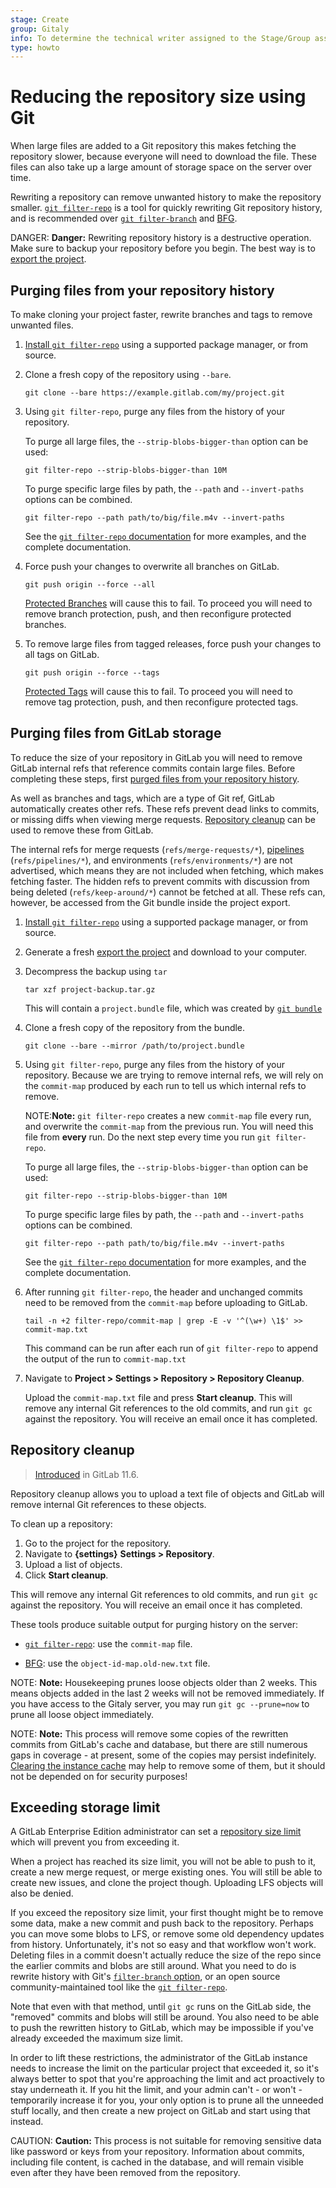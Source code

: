 ```yaml
---
stage: Create
group: Gitaly
info: To determine the technical writer assigned to the Stage/Group associated with this page, see https://about.gitlab.com/handbook/engineering/ux/technical-writing/#designated-technical-writers
type: howto
---
```


# Reducing the repository size using Git

When large files are added to a Git repository this makes fetching the
repository slower, because everyone will need to download the file. These files
can also take up a large amount of storage space on the server over time.

Rewriting a repository can remove unwanted history to make the repository
smaller. [`git filter-repo`](https://github.com/newren/git-filter-repo) is a
tool for quickly rewriting Git repository history, and is recommended over [`git
filter-branch`](https://git-scm.com/docs/git-filter-branch) and
[BFG](https://rtyley.github.io/bfg-repo-cleaner/).

DANGER: **Danger:**
Rewriting repository history is a destructive operation. Make sure to backup
your repository before you begin. The best way is to [export the
project](../settings/import_export.html#exporting-a-project-and-its-data).

## Purging files from your repository history

To make cloning your project faster, rewrite branches and tags to remove
unwanted files.

1. [Install `git
   filter-repo`](https://github.com/newren/git-filter-repo/blob/master/INSTALL.md)
   using a supported package manager, or from source.

1. Clone a fresh copy of the repository using `--bare`.

   ```shell
   git clone --bare https://example.gitlab.com/my/project.git
   ```

1. Using `git filter-repo`, purge any files from the history of your repository.

   To purge all large files, the `--strip-blobs-bigger-than` option can be used:

   ```shell
   git filter-repo --strip-blobs-bigger-than 10M
   ```

   To purge specific large files by path, the `--path` and `--invert-paths`
   options can be combined.

   ```shell
   git filter-repo --path path/to/big/file.m4v --invert-paths
   ```

   See the [`git filter-repo`
   documentation](https://htmlpreview.github.io/?https://github.com/newren/git-filter-repo/blob/docs/html/git-filter-repo.html#EXAMPLES)
   for more examples, and the complete documentation.

1. Force push your changes to overwrite all branches on GitLab.

   ```shell
   git push origin --force --all
   ```

   [Protected Branches](../protected_branches.md) will cause this to fail. To
   proceed you will need to remove branch protection, push, and then
   reconfigure protected branches.

1. To remove large files from tagged releases, force push your changes to all
   tags on GitLab.

   ```shell
   git push origin --force --tags
   ```

   [Protected Tags](../protected_tags.md) will cause this to
   fail. To proceed you will need to remove tag protection, push, and then
   reconfigure protected tags.

## Purging files from GitLab storage

To reduce the size of your repository in GitLab you will need to remove GitLab
internal refs that reference commits contain large files. Before completing
these steps, first [purged files from your repository
history](#purging-files-from-your-repository-history).

As well as branches and tags, which are a type of Git ref, GitLab automatically
creates other refs. These refs prevent dead links to commits, or missing diffs
when viewing merge requests. [Repository cleanup](#repository-cleanup) can be
used to remove these from GitLab.

The internal refs for merge requests (`refs/merge-requests/*`),
[pipelines](../../../ci/pipelines/index.md#troubleshooting-fatal-reference-is-not-a-tree)
(`refs/pipelines/*`), and environments (`refs/environments/*`) are not
advertised, which means they are not included when fetching, which makes
fetching faster. The hidden refs to prevent commits with discussion from being
deleted (`refs/keep-around/*`) cannot be fetched at all. These refs can,
however, be accessed from the Git bundle inside the project export.

1. [Install `git
   filter-repo`](https://github.com/newren/git-filter-repo/blob/master/INSTALL.md)
   using a supported package manager, or from source.

1. Generate a fresh [export the
   project](../settings/import_export.html#exporting-a-project-and-its-data) and
   download to your computer.

1. Decompress the backup using `tar`

   ```shell
   tar xzf project-backup.tar.gz
   ```

   This will contain a `project.bundle` file, which was created by [`git
   bundle`](https://git-scm.com/docs/git-bundle)

1. Clone a fresh copy of the repository from the bundle.

   ```shell
   git clone --bare --mirror /path/to/project.bundle
   ```

1. Using `git filter-repo`, purge any files from the history of your repository.
   Because we are trying to remove internal refs, we will rely on the
   `commit-map` produced by each run to tell us which internal refs to remove.

   NOTE:**Note:**
   `git filter-repo` creates a new `commit-map` file every run, and overwrite the
   `commit-map` from the previous run. You will need this file from **every**
   run. Do the next step every time you run `git filter-repo`.

   To purge all large files, the `--strip-blobs-bigger-than` option can be used:

   ```shell
   git filter-repo --strip-blobs-bigger-than 10M
   ```

   To purge specific large files by path, the `--path` and `--invert-paths`
   options can be combined.

   ```shell
   git filter-repo --path path/to/big/file.m4v --invert-paths
   ```

   See the [`git filter-repo`
   documentation](https://htmlpreview.github.io/?https://github.com/newren/git-filter-repo/blob/docs/html/git-filter-repo.html#EXAMPLES)
   for more examples, and the complete documentation.

1. After running `git filter-repo`, the header and unchanged commits need to be
   removed from the `commit-map` before uploading to GitLab.

   ```shell
   tail -n +2 filter-repo/commit-map | grep -E -v '^(\w+) \1$' >> commit-map.txt
   ```

   This command can be run after each run of `git filter-repo` to append the
   output of the run to `commit-map.txt`

1. Navigate to **Project > Settings > Repository > Repository Cleanup**.

   Upload the `commit-map.txt` file and press **Start cleanup**. This will
   remove any internal Git references to the old commits, and run `git gc`
   against the repository. You will receive an email once it has completed.

## Repository cleanup

> [Introduced](https://gitlab.com/gitlab-org/gitlab-foss/-/issues/19376) in GitLab 11.6.

Repository cleanup allows you to upload a text file of objects and GitLab will remove
internal Git references to these objects.

To clean up a repository:

1. Go to the project for the repository.
1. Navigate to **{settings}** **Settings > Repository**.
1. Upload a list of objects.
1. Click **Start cleanup**.

This will remove any internal Git references to old commits, and run `git gc`
against the repository. You will receive an email once it has completed.

These tools produce suitable output for purging history on the server:

- [`git filter-repo`](https://github.com/newren/git-filter-repo): use the
  `commit-map` file.

- [BFG](https://rtyley.github.io/bfg-repo-cleaner/): use the
  `object-id-map.old-new.txt` file.

NOTE: **Note:**
Housekeeping prunes loose objects older than 2 weeks. This means objects added
in the last 2 weeks will not be removed immediately. If you have access to the
Gitaly server, you may run `git gc --prune=now` to prune all loose object
immediately.

NOTE: **Note:**
This process will remove some copies of the rewritten commits from GitLab's
cache and database, but there are still numerous gaps in coverage - at present,
some of the copies may persist indefinitely. [Clearing the instance
cache](../../../administration/raketasks/maintenance.md#clear-redis-cache) may
help to remove some of them, but it should not be depended on for security
purposes!

## Exceeding storage limit

A GitLab Enterprise Edition administrator can set a [repository size
limit](../../admin_area/settings/account_and_limit_settings.md) which will
prevent you from exceeding it.

When a project has reached its size limit, you will not be able to push to it,
create a new merge request, or merge existing ones. You will still be able to
create new issues, and clone the project though. Uploading LFS objects will
also be denied.

If you exceed the repository size limit, your first thought might be to remove
some data, make a new commit and push back to the repository. Perhaps you can
move some blobs to LFS, or remove some old dependency updates from history.
Unfortunately, it's not so easy and that workflow won't work. Deleting files in
a commit doesn't actually reduce the size of the repo since the earlier commits
and blobs are still around. What you need to do is rewrite history with Git's
[`filter-branch` option](https://git-scm.com/book/en/v2/Git-Tools-Rewriting-History#The-Nuclear-Option:-filter-branch),
or an open source community-maintained tool like the
[`git filter-repo`](https://github.com/newren/git-filter-repo).

Note that even with that method, until `git gc` runs on the GitLab side, the
"removed" commits and blobs will still be around. You also need to be able to
push the rewritten history to GitLab, which may be impossible if you've already
exceeded the maximum size limit.

In order to lift these restrictions, the administrator of the GitLab instance
needs to increase the limit on the particular project that exceeded it, so it's
always better to spot that you're approaching the limit and act proactively to
stay underneath it. If you hit the limit, and your admin can't - or won't -
temporarily increase it for you, your only option is to prune all the unneeded
stuff locally, and then create a new project on GitLab and start using that
instead.

CAUTION: **Caution:**
This process is not suitable for removing sensitive data like password or keys
from your repository. Information about commits, including file content, is
cached in the database, and will remain visible even after they have been
removed from the repository.

<!-- ## Troubleshooting

Include any troubleshooting steps that you can foresee. If you know beforehand what issues
one might have when setting this up, or when something is changed, or on upgrading, it's
important to describe those, too. Think of things that may go wrong and include them here.
This is important to minimize requests for support, and to avoid doc comments with
questions that you know someone might ask.

Each scenario can be a third-level heading, e.g. `### Getting error message X`.
If you have none to add when creating a doc, leave this section in place
but commented out to help encourage others to add to it in the future. -->
